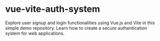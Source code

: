 # vue-vite-auth-system
Explore user signup and login functionalities using Vue.js and Vite in this simple demo repository. Learn how to create a secure authentication system for web applications.
